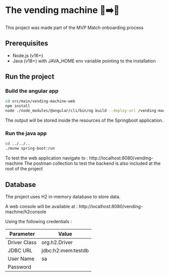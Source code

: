 # The vending machine 🏧➡️🍬

This project was made part of the MVP Match onboarding process

## Prerequisites

- Node.js (v16+)
- Java (v18+) with JAVA_HOME env variable pointing to the installation


## Run the project

### Build the angular app

```bash
cd src/main/vending-machine-web
npm install
node ./node_modules/@angular/cli/bin/ng build --deploy-url /vending-machine/ --base-href /vending-machine
```

The output will be stored inside the resources of the Springboot application. 

### Run the java app

```bash
cd ../../..
./mvnw spring-boot:run
```
To test the web application navigate to : http://localhost:8080/vending-machine
The postman collection to test the backend is also included at the root of the project

## Database 
The project uses H2 in-memory database to store data. 

A web console will be available at : 
http://localhost:8080/vending-machine/h2console

Using the following credentials :

| Parameter    | Value              |
|--------------|--------------------|
| Driver Class | org.h2.Driver      |
| JDBC URL     | jdbc:h2:mem:testdb |
| User Name    | sa                 |
| Password     |                    |
